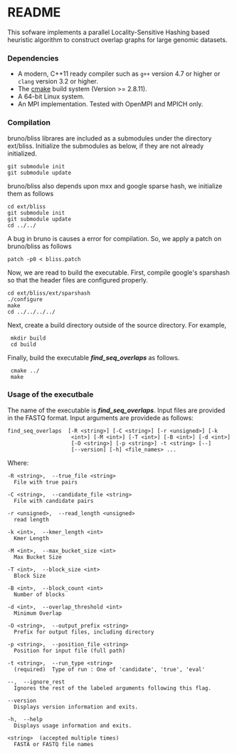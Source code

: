 # README #

This sofware implements a parallel Locality-Sensitive Hashing based heuristic algorithm to construct overlap graphs for large genomic datasets.

### Dependencies ###

* A modern, C++11 ready compiler such as `g++` version 4.7 or higher or `clang` version 3.2 or higher.
* The [cmake](www.cmake.org) build system (Version >= 2.8.11).
* A 64-bit Linux system.
* An MPI implementation. Tested with OpenMPI and MPICH only.


### Compilation ###

bruno/bliss librares are included as a submodules under the directory ext/bliss. Initialize the submodules as below, if they are not already initialized.

    git submodule init
    git submodule update

bruno/bliss also depends upon  mxx and google sparse hash, we initialize them as follows

    cd ext/bliss
    git submodule init
    git submodule update
    cd ../../

A bug in bruno is causes a error for compilation. So, we apply a patch on bruno/bliss as follows

    patch -p0 < bliss.patch

Now, we are read to build the executable. First, compile google's sparshash so that the header files are configured properly.

    cd ext/bliss/ext/sparshash
    ./configure
    make
    cd ../../../../

Next, create a build directory outside of the source directory. For example,

     mkdir build
     cd build

Finally, build the executable ***find_seq_overlaps*** as follows.

     cmake ../
     make
	 
### Usage of the executbale ###

The name of the executable is ***find_seq_overlaps***. Input files are provided in the FASTQ format. Input arguments are providede as follows:

    find_seq_overlaps  [-R <string>] [-C <string>] [-r <unsigned>] [-k
                        <int>] [-M <int>] [-T <int>] [-B <int>] [-d <int>]
                        [-O <string>] [-p <string>] -t <string> [--]
                        [--version] [-h] <file_names> ...


   Where: 

    -R <string>,  --true_file <string>
      File with true pairs

    -C <string>,  --candidate_file <string>
      File with candidate pairs

    -r <unsigned>,  --read_length <unsigned>
      read length

    -k <int>,  --kmer_length <int>
      Kmer Length

    -M <int>,  --max_bucket_size <int>
      Max Bucket Size

    -T <int>,  --block_size <int>
      Block Size

    -B <int>,  --block_count <int>
      Number of blocks

    -d <int>,  --overlap_threshold <int>
      Minimum Overlap

    -O <string>,  --output_prefix <string>
      Prefix for output files, including directory

    -p <string>,  --position_file <string>
      Position for input file (full path)

    -t <string>,  --run_type <string>
      (required)  Type of run : One of 'candidate', 'true', 'eval' 

    --,  --ignore_rest
      Ignores the rest of the labeled arguments following this flag.

    --version
      Displays version information and exits.

    -h,  --help
      Displays usage information and exits.

    <string>  (accepted multiple times)
      FASTA or FASTQ file names



